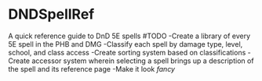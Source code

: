 # DNDSpellRef
A quick reference guide to DnD 5E spells
#TODO
-Create a library of every 5E spell in the PHB and DMG
-Classify each spell by damage type, level, school, and class access
-Create sorting system based on classifications
-Create accessor system wherein selecting a spell brings up a description of the spell and its reference page
-Make it look *fancy*
